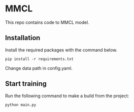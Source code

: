 # MMCL
This repo contains code to MMCL model.
## Installation
Install the required packages with the command below.
```
pip install -r requirements.txt
```
Change data path in config.yaml.
## Start training
Run the following command to make a build from the project:
```sh
python main.py 
```